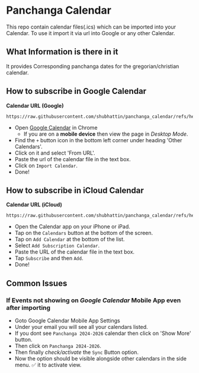 # Panchanga Calendar

This repo contain calendar files(.ics) which can be imported into your Calendar.
To use it import it via url into Google or any other Calendar.

## What Information is there in it

It provides Corresponding panchanga dates for the gregorian/christian calendar.

## How to subscribe in Google Calendar

**Calendar URL (Google)**

```
https://raw.githubusercontent.com/shubhattin/panchanga_calendar/refs/heads/main/src/out/panchanga.ics
```

- Open [Google Calendar](https://calendar.google.com/calendar/) in Chrome
  - If you are on a **mobile device** then view the page in _Desktop Mode_.
- Find the `+` button icon in the bottom left corner under heading 'Other Calendars'.
- Click on it and select 'From URL'.
- Paste the url of the calendar file in the text box.
- Click on `Import Calendar`.
- Done!

## How to subscribe in iCloud Calendar

**Calendar URL (iCloud)**

```
https://raw.githubusercontent.com/shubhattin/panchanga_calendar/refs/heads/main/src/out/panchanga_icloud.ics
```

- Open the Calendar app on your iPhone or iPad.
- Tap on the `Calendars` button at the bottom of the screen.
- Tap on `Add Calendar` at the bottom of the list.
- Select `Add Subscription Calendar`.
- Paste the URL of the calendar file in the text box.
- Tap `Subscribe` and then `Add`.
- Done!

## Common Issues

### If Events not showing on _Google Calendar_ Mobile App even after importing

- Goto Google Calendar Mobile App Settings
- Under your email you will see all your calendars listed.
- If you dont see `Panchanga 2024-2026` calendar then click on 'Show More' button.
- Then click on `Panchanga 2024-2026`.
- Then finally _check/activate_ the `Sync` Button option.
- Now the option should be visible alongside other calendars in the side menu. ✅ it to activate view.
